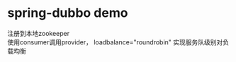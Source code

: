 # spring-dubbo demo

注册到本地zookeeper    
使用consumer调用provider，
loadbalance="roundrobin" 实现服务队级别对负载均衡


